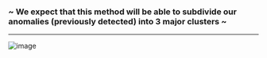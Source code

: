 ### ~ We expect that this method will be able to subdivide our anomalies (previously detected) into 3 major clusters ~

---
![image](https://user-images.githubusercontent.com/60454486/190869909-602f3fbc-3da3-444c-9610-a6feff951534.png)
